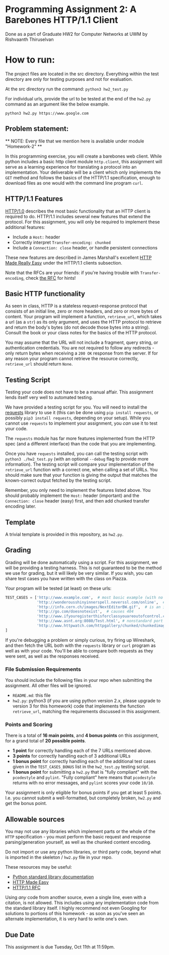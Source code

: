 # Programming Assignment 2: A Barebones HTTP/1.1 Client
Done as a part of Graduate HW2 for Computer Networks at UWM by Rishvaanth Thiruselvan

# How to run:
The project files are located in the src directory. Everything within the test directory are only
for testing purposes and not for evaluation. 

At the src directory run the command:
``python3 hw2_test.py ``

For individual urls, provide the url to be tested at the end of the `hw2.py` command as an argument like the below example.

``python3 hw2.py https://www.google.com``

## Problem statement:


** NOTE: Every file that we mention here is available under module "Homework-2" **

In this programming exercise, you will create a barebones web client. While
python includes a basic http client module `http.client`, this assignment will
serve as a learning experience for translating a protocol into an
implementation. Your deliverable will be a client which only implements the
`GET` method and follows the basics of the HTTP/1.1 specification, enough to
download files as one would with the command line program `curl`.

## HTTP/1.1 Features

[HTTP/1.0](https://tools.ietf.org/search/rfc1945) describes the most basic
functionality that an HTTP client is required to do. HTTP/1.1 includes several
new features that extend the protocol. For this assignment, you will only be
required to implement these additional features:

  * Include a `Host:` header
  * Correctly interpret `Transfer-encoding: chunked`
  * Include a `Connection: close` header, or handle persistent connections

These new features are described in James Marshall's excellent [HTTP Made Really Easy](https://www.jmarshall.com/easy/http/#http1.1clients) under the HTTP/1.1
clients subsection.

Note that the RFCs are your friends: if you're having trouble with
`Transfer-encoding`, check [the RFC](https://www.ietf.org/rfc/rfc2616.txt) for hints!


## Basic HTTP functionality

As seen in class, HTTP is a stateless request-response protocol that consists
of an initial line, zero or more headers, and zero or more bytes of content.
Your program will implement a function, `retrieve_url`, which takes a url (as
a `str`) as its only argument, and uses the HTTP protocol to retrieve and
return the body's bytes (do not decode those bytes into a string). Consult
the book or your class notes for the basics of the HTTP protocol.

You may assume that the URL will not include a fragment, query string, or
authentication credentials. You are not required to follow any redirects -
only return bytes when receiving a `200 OK` response from the server. If for
any reason your program cannot retrieve the resource correctly, `retrieve_url`
should return `None`.


## Testing Script

Testing your code does not have to be a manual affair. This assignment lends
itself very well to automated testing.

We have provided a testing script for you. You will need to install the
[requests](https://requests.readthedocs.io/en/master/) library to use it
(this can be done using `pip install requests`, or possibly
  `pip3 install requests`, depending on your setup). While you cannot
use `requests` to implement your assignment, you _can_ use it to test your code.

The `requests` module has far more features implemented from the HTTP spec
(and a different interface) than the code that you are implementing.

Once you have `requests` installed, you can call the testing script with
`python3 ./hw2_test.py` (with an optional `--debug` flag to provide more
information).  The testing script will compare your implementation of the
`retrieve_url` function with a correct one, when calling a set of URLs.
You should make sure that your function is giving the output that
matches the known-correct output fetched by the testing script.

Remember, you only need to implement the features listed above. You should
probably implement the `Host:` header (important) and the `Connection: close`
header (easy) first, and then add chunked transfer encoding later. 


## Template

A trivial template is provided in this repository, as `hw2.py`.

## Grading

Grading will be done automatically using a script. For this assignment, we will
be providing a testing harness.  This is not guaranteed to be the method we use
for grading, but it will likely be very similar. If you wish, you can share
test cases you have written with the class on Piazza.

Your program will be tested (at least) on these urls:

```python
TEST_CASES = ['http://www.example.com',  # most basic example (with no slash)
              'http://wonderousshinyinnerspell.neverssl.com/online',  # another basic example
              'http://info.cern.ch/images/NextEditorBW.gif',  # is an image
              'http://go.com/doesnotexist',  # causes 404
              'http://www.ifyouregisterthisforclassyouareoutofcontrol.com/', # NXDOMAIN
              'http://www.asnt.org:8080/Test.html', # nonstandard port
              'http://www.httpwatch.com/httpgallery/chunked/chunkedimage.aspx' # chunked encoding
]
```

If you're debugging a problem or simply curious, try firing up Wireshark, and
then fetch the URL both with the `requests` library or `curl` program as
well as with your code.  You'll be able to compare both requests as they
were sent, as well as the responses received.

### File Submission Requirements

You should include the following files in your repo when submitting the
assignment.  All other files will be ignored.

  * `README.md`: this file
  * `hw2.py`: python3 (if you are using python version 2.x, please upgrade to version 3 for this homework) code that implements the function `retrieve_url`, matching the requirements discussed in this assignment.


### Points and Scoring
There is a total of **16 main points**, and **4 bonus points** on this
assignment, for a grand total of **20 possible points**.

  * **1 point** for correctly handling each of the 7 URLs mentioned above.
  * **3 points** for correctly handling each of 3 additional URLs
  * **1 bonus point** for correctly handling each of the additional
    test cases given in the `TEST_CASES_BONUS` list in the `hw2_test.py`
    testing script.
  * **1 bonus point** for submitting a `hw2.py` that is "fully compliant" with
    the `pcodestyle` and `pylint`.  "Fully compliant" here means that `pcodestyle` returns
    with no error messages, and `pylint` scores your code `10/10`.

Your assignment is only eligible for bonus points if you get at least 5
points.  I.e. you cannot submit a well-formatted, but completely broken,
`hw2.py` and get the bonus point.


## Allowable sources

You may not use any libraries which implement parts or the whole of the `HTTP`
specification - you must perform the basic request and response
parsing/generation yourself, as well as the chunked content encoding.

Do not import or use any python libraries, or third party code, beyond
what is imported in the skeleton / `hw2.py` file in your repo.

These resources may be useful:
  * [Python standard library documentation](https://docs.python.org/3/library/)
  * [HTTP Made Easy](https://www.jmarshall.com/easy/http/)
  * [HTTP/1.1 RFC](https://www.ietf.org/rfc/rfc2616.txt)

Using _any_ code from another source, even a single line, even with a citation,
is not allowed. This includes using any implementation code from the standard
library itself. I highly recommend not even Googling for solutions to portions
of this homework - as soon as you've seen an alternate implementation, it is
very hard to write one's own.

## Due Date
This assignment is due Tuesday, Oct 11th at 11:59pm.

